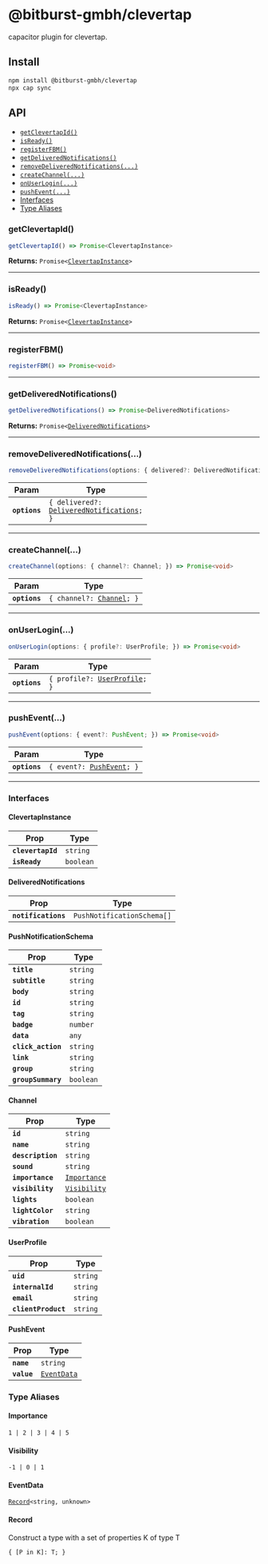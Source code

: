 # @bitburst-gmbh/clevertap

capacitor plugin for clevertap.

## Install

```bash
npm install @bitburst-gmbh/clevertap
npx cap sync
```

## API

<docgen-index>

* [`getClevertapId()`](#getclevertapid)
* [`isReady()`](#isready)
* [`registerFBM()`](#registerfbm)
* [`getDeliveredNotifications()`](#getdeliverednotifications)
* [`removeDeliveredNotifications(...)`](#removedeliverednotifications)
* [`createChannel(...)`](#createchannel)
* [`onUserLogin(...)`](#onuserlogin)
* [`pushEvent(...)`](#pushevent)
* [Interfaces](#interfaces)
* [Type Aliases](#type-aliases)

</docgen-index>

<docgen-api>
<!--Update the source file JSDoc comments and rerun docgen to update the docs below-->

### getClevertapId()

```typescript
getClevertapId() => Promise<ClevertapInstance>
```

**Returns:** <code>Promise&lt;<a href="#clevertapinstance">ClevertapInstance</a>&gt;</code>

--------------------


### isReady()

```typescript
isReady() => Promise<ClevertapInstance>
```

**Returns:** <code>Promise&lt;<a href="#clevertapinstance">ClevertapInstance</a>&gt;</code>

--------------------


### registerFBM()

```typescript
registerFBM() => Promise<void>
```

--------------------


### getDeliveredNotifications()

```typescript
getDeliveredNotifications() => Promise<DeliveredNotifications>
```

**Returns:** <code>Promise&lt;<a href="#deliverednotifications">DeliveredNotifications</a>&gt;</code>

--------------------


### removeDeliveredNotifications(...)

```typescript
removeDeliveredNotifications(options: { delivered?: DeliveredNotifications; }) => Promise<void>
```

| Param         | Type                                                                                       |
| ------------- | ------------------------------------------------------------------------------------------ |
| **`options`** | <code>{ delivered?: <a href="#deliverednotifications">DeliveredNotifications</a>; }</code> |

--------------------


### createChannel(...)

```typescript
createChannel(options: { channel?: Channel; }) => Promise<void>
```

| Param         | Type                                                       |
| ------------- | ---------------------------------------------------------- |
| **`options`** | <code>{ channel?: <a href="#channel">Channel</a>; }</code> |

--------------------


### onUserLogin(...)

```typescript
onUserLogin(options: { profile?: UserProfile; }) => Promise<void>
```

| Param         | Type                                                               |
| ------------- | ------------------------------------------------------------------ |
| **`options`** | <code>{ profile?: <a href="#userprofile">UserProfile</a>; }</code> |

--------------------


### pushEvent(...)

```typescript
pushEvent(options: { event?: PushEvent; }) => Promise<void>
```

| Param         | Type                                                         |
| ------------- | ------------------------------------------------------------ |
| **`options`** | <code>{ event?: <a href="#pushevent">PushEvent</a>; }</code> |

--------------------


### Interfaces


#### ClevertapInstance

| Prop              | Type                 |
| ----------------- | -------------------- |
| **`clevertapId`** | <code>string</code>  |
| **`isReady`**     | <code>boolean</code> |


#### DeliveredNotifications

| Prop                | Type                                  |
| ------------------- | ------------------------------------- |
| **`notifications`** | <code>PushNotificationSchema[]</code> |


#### PushNotificationSchema

| Prop               | Type                 |
| ------------------ | -------------------- |
| **`title`**        | <code>string</code>  |
| **`subtitle`**     | <code>string</code>  |
| **`body`**         | <code>string</code>  |
| **`id`**           | <code>string</code>  |
| **`tag`**          | <code>string</code>  |
| **`badge`**        | <code>number</code>  |
| **`data`**         | <code>any</code>     |
| **`click_action`** | <code>string</code>  |
| **`link`**         | <code>string</code>  |
| **`group`**        | <code>string</code>  |
| **`groupSummary`** | <code>boolean</code> |


#### Channel

| Prop              | Type                                              |
| ----------------- | ------------------------------------------------- |
| **`id`**          | <code>string</code>                               |
| **`name`**        | <code>string</code>                               |
| **`description`** | <code>string</code>                               |
| **`sound`**       | <code>string</code>                               |
| **`importance`**  | <code><a href="#importance">Importance</a></code> |
| **`visibility`**  | <code><a href="#visibility">Visibility</a></code> |
| **`lights`**      | <code>boolean</code>                              |
| **`lightColor`**  | <code>string</code>                               |
| **`vibration`**   | <code>boolean</code>                              |


#### UserProfile

| Prop                | Type                |
| ------------------- | ------------------- |
| **`uid`**           | <code>string</code> |
| **`internalId`**    | <code>string</code> |
| **`email`**         | <code>string</code> |
| **`clientProduct`** | <code>string</code> |


#### PushEvent

| Prop        | Type                                            |
| ----------- | ----------------------------------------------- |
| **`name`**  | <code>string</code>                             |
| **`value`** | <code><a href="#eventdata">EventData</a></code> |


### Type Aliases


#### Importance

<code>1 | 2 | 3 | 4 | 5</code>


#### Visibility

<code>-1 | 0 | 1</code>


#### EventData

<code><a href="#record">Record</a>&lt;string, unknown&gt;</code>


#### Record

Construct a type with a set of properties K of type T

<code>{ [P in K]: T; }</code>

</docgen-api>
